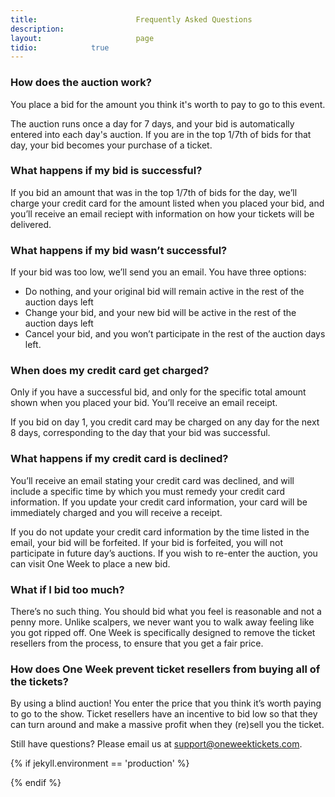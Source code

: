 ```yaml
---
title:						Frequently Asked Questions
description:			
layout:						page
tidio:            true
---
```


### How does the auction work?

You place a bid for the amount you think it's worth to pay to go to this event. 

The auction runs once a day for 7 days, and your bid is automatically entered into each day's auction. If you are in the top 1/7th of bids for that day, your bid becomes your purchase of a ticket. 

### What happens if my bid is successful?

If you bid an amount that was in the top 1/7th of bids for the day, we’ll charge your credit card for the amount listed when you placed your bid, and you’ll receive an email reciept with information on how your tickets will be delivered. 

### What happens if my bid wasn’t successful?

If your bid was too low, we’ll send you an email. You have three options:
- Do nothing, and your original bid will remain active in the rest of the auction days left
- Change your bid, and your new bid will be active in the rest of the auction days left
- Cancel your bid, and you won’t participate in the rest of the auction days left. 

### When does my credit card get charged?

Only if you have a successful bid, and only for the specific total amount shown when you placed your bid. You’ll receive an email receipt.

If you bid on day 1, you credit card may be charged on any day for the next 8 days, corresponding to the day that your bid was successful. 

### What happens if my credit card is declined?

You’ll receive an email stating your credit card was declined, and will include a specific time by which you must remedy your credit card information. If you update your credit card information, your card will be immediately charged and you will receive a receipt.

If you do not update your credit card information by the time listed in the email, your bid will be forfeited. If your bid is forfeited, you will not participate in future day’s auctions. If you wish to re-enter the auction, you can visit One Week to place a new bid. 

### What if I bid too much?

There’s no such thing. You should bid what you feel is reasonable and not a penny more. Unlike scalpers, we never want you to walk away feeling like you got ripped off. One Week is specifically designed to remove the ticket resellers from the process, to ensure that you get a fair price. 

### How does One Week prevent ticket resellers from buying all of the tickets?

By using a blind auction! You enter the price that you think it’s worth paying to go to the show. Ticket resellers have an incentive to bid low so that they can turn around and make a massive profit when they (re)sell you the ticket. 

Still have questions? Please email us at [support@oneweektickets.com](mailto:support@oneweektickets.com).

{% if jekyll.environment == 'production' %}
<script src="//code.tidio.co/z2hn7p4qksjhv1nz8qnad2apogrp8jvj.js" async></script>
{% endif %}